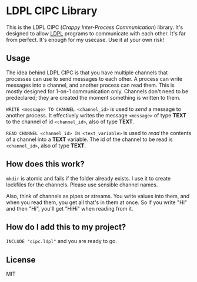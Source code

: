 # LDPL CIPC Library
This is the LDPL CIPC (_Crappy Inter-Process Communication_) library. It's designed to
allow [LDPL](https://github.com/lartu/ldpl) programs to communicate with each other. It's far from perfect. It's enough for
my usecase. Use it at your own risk!

## Usage
The idea behind LDPL CIPC is that you have multiple channels that processes can use
to send messages to each other. A process can write messages into a channel, and another
process can read them. This is mostly designed for 1-on-1 communication only. Channels
don't need to be predeclared; they are created the moment something is written to them.

`WRITE <message> TO CHANNEL <channel_id>` is used to *send* a message to another process.
It effectively writes the message `<message>` of type **TEXT** to the channel of id
`<channel_id>`, also of type **TEXT**.

`READ CHANNEL <channel_id> IN <text_variable>` is used to *read* the contents of a channel
into a **TEXT** variable. The id of the channel to be read is `<channel_id>`, also of type **TEXT**.

## How does this work?
`mkdir` is atomic and fails if the folder already exists. I use it to create lockfiles for
the channels. Please use sensible channel names.

Also, think of channels as pipes or streams. You write values into them, and when you read
them, you get all that's in them at once. So if you write "Hi" and then "Hi", you'll get
"HiHi" when reading from it.

## How do I add this to my project?
`INCLUDE "cipc.ldpl"` and you are ready to go.

## License
MIT
